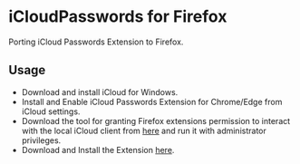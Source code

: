 # iCloudPasswords for Firefox 

Porting iCloud Passwords Extension to Firefox.

## Usage

- Download and install iCloud for Windows.
- Install and Enable iCloud Passwords Extension for Chrome/Edge from iCloud settings.
- Download the tool for granting Firefox extensions permission to interact with the local iCloud client from [here](https://github.com/ArakawaHenri/Grant_Privileges_for_iCloudPasswords/releases/latest/download/grant_privileges_1.0.exe) and run it with administrator privileges. 
- Download and Install the Extension [here](https://github.com/ArakawaHenri/iCloudPasswords_for_Firefox/releases/download/1.3.43/iCloudPasswords_for_Firefox_1.3.43.xpi).
